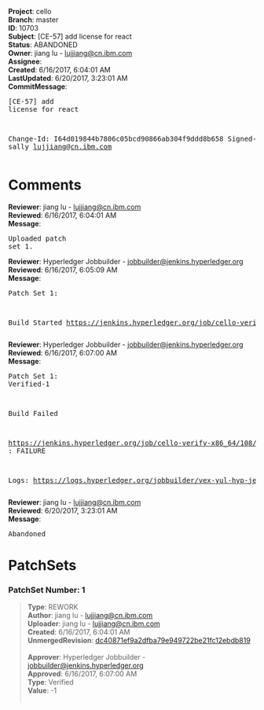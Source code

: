 <strong>Project</strong>: cello<br><strong>Branch</strong>: master<br><strong>ID</strong>: 10703<br><strong>Subject</strong>: [CE-57] add license for react<br><strong>Status</strong>: ABANDONED<br><strong>Owner</strong>: jiang lu - lujjiang@cn.ibm.com<br><strong>Assignee</strong>:<br><strong>Created</strong>: 6/16/2017, 6:04:01 AM<br><strong>LastUpdated</strong>: 6/20/2017, 3:23:01 AM<br><strong>CommitMessage</strong>:<br><pre>[CE-57] add license for react

Change-Id: I64d019844b7806c05bcd90866ab304f9ddd8b658
Signed-off-by: sally <lujjiang@cn.ibm.com>
</pre><h1>Comments</h1><strong>Reviewer</strong>: jiang lu - lujjiang@cn.ibm.com<br><strong>Reviewed</strong>: 6/16/2017, 6:04:01 AM<br><strong>Message</strong>: <pre>Uploaded patch set 1.</pre><strong>Reviewer</strong>: Hyperledger Jobbuilder - jobbuilder@jenkins.hyperledger.org<br><strong>Reviewed</strong>: 6/16/2017, 6:05:09 AM<br><strong>Message</strong>: <pre>Patch Set 1:

Build Started https://jenkins.hyperledger.org/job/cello-verify-x86_64/108/</pre><strong>Reviewer</strong>: Hyperledger Jobbuilder - jobbuilder@jenkins.hyperledger.org<br><strong>Reviewed</strong>: 6/16/2017, 6:07:00 AM<br><strong>Message</strong>: <pre>Patch Set 1: Verified-1

Build Failed 

https://jenkins.hyperledger.org/job/cello-verify-x86_64/108/ : FAILURE

Logs: https://logs.hyperledger.org/jobbuilder/vex-yul-hyp-jenkins-1/cello-verify-x86_64/108</pre><strong>Reviewer</strong>: jiang lu - lujjiang@cn.ibm.com<br><strong>Reviewed</strong>: 6/20/2017, 3:23:01 AM<br><strong>Message</strong>: <pre>Abandoned</pre><h1>PatchSets</h1><h3>PatchSet Number: 1</h3><blockquote><strong>Type</strong>: REWORK<br><strong>Author</strong>: jiang lu - lujjiang@cn.ibm.com<br><strong>Uploader</strong>: jiang lu - lujjiang@cn.ibm.com<br><strong>Created</strong>: 6/16/2017, 6:04:01 AM<br><strong>UnmergedRevision</strong>: [dc40871ef9a2dfba79e949722be21fc12ebdb819](https://github.com/hyperledger-gerrit-archive/cello/commit/dc40871ef9a2dfba79e949722be21fc12ebdb819)<br><br><strong>Approver</strong>: Hyperledger Jobbuilder - jobbuilder@jenkins.hyperledger.org<br><strong>Approved</strong>: 6/16/2017, 6:07:00 AM<br><strong>Type</strong>: Verified<br><strong>Value</strong>: -1<br><br></blockquote>